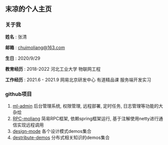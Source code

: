 ## 末凉的个人主页

### 关于我
**姓名** : 张清

**邮箱** : chuimoliang@163.com

**生日** : 2020/9/29

**教育经历** : 2018-2022 河北工业大学 物联网工程

**工作经历** : 2021.6 - 2021.9 网易北京研发中心 有道精品课 服务端开发实习

### github项目
1. [ml-admin](https://github.com/chuimoliang/ml-admin)
  后台管理系统, 权限管理, 远程部署, 定时任务, 日志管理等功能的大杂烩
2. [RPC-moliang](https://github.com/chuimoliang/RPC-moliang)
  简易RPC框架, 依赖spring框架运行, 基于注解使用netty进行通信实现远程调用
3. [design-mode](https://github.com/chuimoliang/design-mode)
  各个设计模式demos集合  
4. [destribute-demos](https://github.com/chuimoliang/distributed-demos)
  分布式相关知识的demos集合
